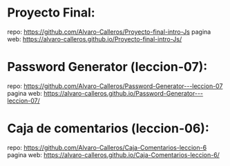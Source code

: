 # Proyecto Final:
repo: https://github.com/Alvaro-Calleros/Proyecto-final-intro-Js
pagina web: https://alvaro-calleros.github.io/Proyecto-final-intro-Js/

# Password Generator (leccion-07):
repo: https://github.com/Alvaro-Calleros/Password-Generator---leccion-07
pagina web: https://alvaro-calleros.github.io/Password-Generator---leccion-07/

# Caja de comentarios (leccion-06):
repo: https://github.com/Alvaro-Calleros/Caja-Comentarios-leccion-6
pagina web: https://alvaro-calleros.github.io/Caja-Comentarios-leccion-6/